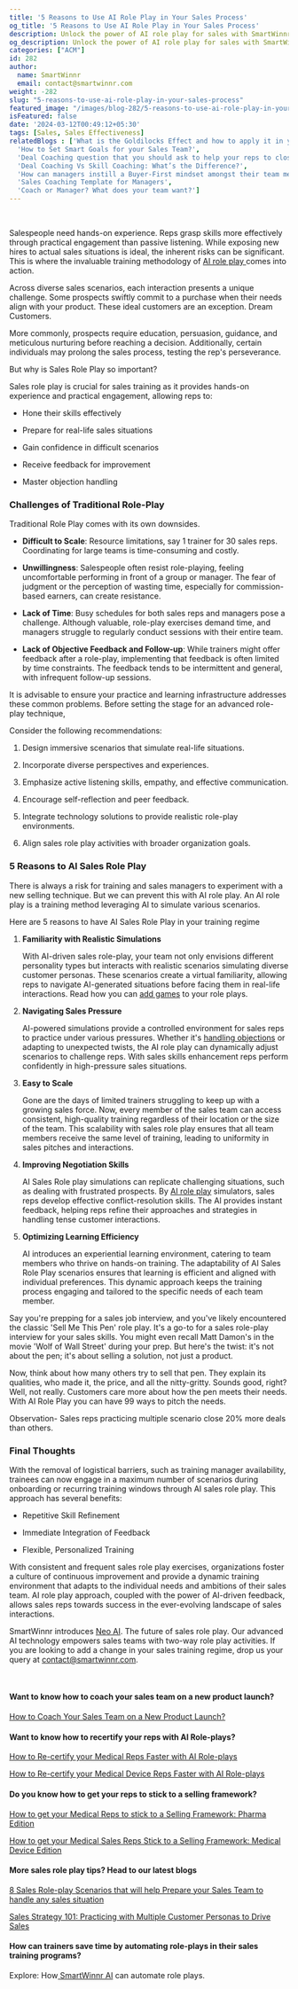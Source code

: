```yaml
---
title: '5 Reasons to Use AI Role Play in Your Sales Process'
og_title: '5 Reasons to Use AI Role Play in Your Sales Process'
description: Unlock the power of AI role play for sales with SmartWinnr. Elevate skills and performance through innovative sales role play simulations, helping your team thrive in today’s ever-changing business environment.
og_description: Unlock the power of AI role play for sales with SmartWinnr. Elevate skills and performance through innovative sales role play simulations, helping your team thrive in today’s ever-changing business environment.
categories: ["ACM"]
id: 282
author:
  name: SmartWinnr
  email: contact@smartwinnr.com
weight: -282
slug: "5-reasons-to-use-ai-role-play-in-your-sales-process"
featured_image: "/images/blog-282/5-reasons-to-use-ai-role-play-in-your-sales-process.png"
isFeatured: false
date: '2024-03-12T00:49:12+05:30'
tags: [Sales, Sales Effectiveness]
relatedBlogs : ['What is the Goldilocks Effect and how to apply it in your business?',
  'How to Set Smart Goals for your Sales Team?',
  'Deal Coaching question that you should ask to help your reps to close more deals',
  'Deal Coaching Vs Skill Coaching: What’s the Difference?',
  'How can managers instill a Buyer-First mindset amongst their team members?',
  'Sales Coaching Template for Managers',
  'Coach or Manager? What does your team want?']
---
```


<br>

Salespeople need hands-on experience. Reps grasp skills more effectively through practical engagement than passive listening. While exposing new hires to actual sales situations is ideal, the inherent risks can be significant. This is where the invaluable training methodology of [AI role play ](https://www.smartwinnr.com/product/two-way-ai-role-plays/) comes into action. 

Across diverse sales scenarios, each interaction presents a unique challenge. Some prospects swiftly commit to a purchase when their needs align with your product. These ideal customers are an exception. Dream Customers.

More commonly, prospects require education, persuasion, guidance, and meticulous nurturing before reaching a decision. Additionally, certain individuals may prolong the sales process, testing the rep's perseverance. 

But why is Sales Role Play so important? 

Sales role play is crucial for sales training as it provides hands-on experience and practical engagement, allowing reps to: 

* <p>Hone their skills effectively</p>
* <p>Prepare for real-life sales situations</p>
* <p>Gain confidence in difficult scenarios</p>
* <p>Receive feedback for improvement</p>
* <p>Master objection handling</p>

<h3 class="ml-bold-text ml-margin-top-bottom20">Challenges of Traditional Role-Play</h3>

Traditional Role Play comes with its own downsides.

*  <p><b>Difficult to Scale</b>: Resource limitations, say 1 trainer for 30 sales reps. Coordinating for large teams is time-consuming and costly.</p>
*  <p><b>Unwillingness</b>: Salespeople often resist role-playing, feeling uncomfortable performing in front of a group or manager. The fear of judgment or the perception of wasting time, especially for commission-based earners, can create resistance.</p>
*  <p><b>Lack of Time</b>: Busy schedules for both sales reps and managers pose a challenge. Although valuable, role-play exercises demand time, and managers struggle to regularly conduct sessions with their entire team.</p>
*  <p><b>Lack of Objective Feedback and Follow-up</b>: While trainers might offer feedback after a role-play, implementing that feedback is often limited by time constraints. The feedback tends to be intermittent and general, with infrequent follow-up sessions.</p>


It is advisable to ensure your practice and learning infrastructure addresses these common problems. Before setting the stage for an advanced role-play technique,  

<div class="ml_boxed">
Consider the following recommendations:

<ol class="ml_padding_left_40">
  <li><p>Design immersive scenarios that simulate real-life situations.</p></li>
  <li><p>Incorporate diverse perspectives and experiences.</p></li>
  <li><p>Emphasize active listening skills, empathy, and effective communication.</p></li>
  <li><p>Encourage self-reflection and peer feedback.</p></li>
  <li><p>Integrate technology solutions to provide realistic role-play environments.</p></li>
  <li><p>Align sales role play activities with broader organization goals.</p></li>
</ol></div>

<h3 class="ml-bold-text ml-margin-top-bottom20">5 Reasons to AI Sales Role Play</h3>

There is always a risk for training and sales managers to experiment with a new selling technique. But we can prevent this with AI role play. An AI role play is a training method leveraging AI to simulate various scenarios.  

Here are 5 reasons to have AI Sales Role Play in your training regime 

<ol>
  <li><b>Familiarity with Realistic Simulations</b><p>With AI-driven sales role-play, your team not only envisions different personality types but interacts with realistic scenarios simulating diverse customer personas. These scenarios create a virtual familiarity, allowing reps to navigate AI-generated situations before facing them in real-life interactions. Read how you can <a href="https://www.smartwinnr.com/post/5-sales-role-play-games-that-prepares-your-team-to-win/" target="_blank" class="">add games</a> to your role plays.</p></li>
  <li><b>Navigating Sales Pressure</b><p>AI-powered simulations provide a controlled environment for sales reps to practice under various pressures. Whether it's <a href="https://www.smartwinnr.com/post/10-effective-techniques-to-overcome-sales-objections/" target="_blank" class="">handling objections</a> or adapting to unexpected twists, the AI role play can dynamically adjust scenarios to challenge reps. With sales skills enhancement reps perform confidently in high-pressure sales situations.</p></li>
  <li><b>Easy to Scale</b><p>Gone are the days of limited trainers struggling to keep up with a growing sales force. Now, every member of the sales team can access consistent, high-quality training regardless of their location or the size of the team. This scalability with sales role play ensures that all team members receive the same level of training, leading to uniformity in sales pitches and interactions.</p></li>
  <li><b>Improving Negotiation Skills</b><p>AI Sales Role play simulations can replicate challenging situations, such as dealing with frustrated prospects. By <a href="https://www.smartwinnr.com/post/upskill-your-sales-team-with-ai-role-play-revolution/" target="_blank" class="">AI role play</a> simulators, sales reps develop effective conflict-resolution skills. The AI provides instant feedback, helping reps refine their approaches and strategies in handling tense customer interactions.</p></li>
  <li><b>Optimizing Learning Efficiency</b>
  <p>AI introduces an experiential learning environment, catering to team members who thrive on hands-on training. The adaptability of AI Sales Role Play scenarios ensures that learning is efficient and aligned with individual preferences. This dynamic approach keeps the training process engaging and tailored to the specific needs of each team member.</p></li>
</ol>

Say you're prepping for a sales job interview, and you've likely encountered the classic 'Sell Me This Pen' role play. It's a go-to for a sales role-play interview for your sales skills. You might even recall Matt Damon's in the movie 'Wolf of Wall Street' during your prep. But here's the twist: it's not about the pen; it's about selling a solution, not just a product. 

Now, think about how many others try to sell that pen. They explain its qualities, who made it, the price, and all the nitty-gritty. Sounds good, right? Well, not really. Customers care more about how the pen meets their needs.  With AI Role Play you can have 99 ways to pitch the needs. 

<div class="ml_pro_tip ml-margin-bottom20">
  <p>Observation- Sales reps practicing multiple scenario close 20% more deals than others.</p>
</div> 

<h3 class="ml-bold-text ml-margin-top-bottom20">Final Thoughts</h3>

With the removal of logistical barriers, such as training manager availability, trainees can now engage in a maximum number of scenarios during onboarding or recurring training windows through AI sales role play. This approach has several benefits: 

* <p>Repetitive Skill Refinement</p>
* <p>Immediate Integration of Feedback</p>
* <p>Flexible, Personalized Training</p>

With consistent and frequent sales role play exercises, organizations foster a culture of continuous improvement and provide a dynamic training environment that adapts to the individual needs and ambitions of their sales team. AI role play approach, coupled with the power of AI-driven feedback, allows sales reps towards success in the ever-evolving landscape of sales interactions.  

SmartWinnr introduces [Neo AI](https://www.smartwinnr.com/product/two-way-ai-role-plays/). The future of sales role play. Our advanced AI technology empowers sales teams with two-way role play activities. If you are looking to add a change in your sales training regime, drop us your query at  <a href="mailto:contact@smartwinnr.com"><span>contact@smartwinnr.com</span></a>.

<br>

#### **Want to know how to coach your sales team on a new product launch?**

<a href="https://www.smartwinnr.com/post/how-to-coach-your-sales-team-on-a-new-product-launch/" target="_blank" class="">How to Coach Your Sales Team on a New Product Launch?</a>

#### **Want to know how to recertify your reps with AI Role-plays?**

<a href="https://www.smartwinnr.com/post/how-to-re-certify-your-medical-reps-faster-with-ai-role-plays/" target="_blank" class="">How to Re-certify your Medical Reps Faster with AI Role-plays </a>

<a href="https://www.smartwinnr.com/post/how-to-re-certify-your-medical-device-reps-faster-with-ai-role-plays/" target="_blank" class="">How to Re-certify your Medical Device Reps Faster with AI Role-plays </a>

#### **Do you know how to get your reps to stick to a selling framework?**

<a href="https://www.smartwinnr.com/post/how-to-get-your-medical-reps-to-stick-to-a-selling-framework-pharma-edition/" target="_blank" class="">How to get your Medical Reps to stick to a Selling Framework: Pharma Edition </a>

<a href="https://www.smartwinnr.com/post/how-to-get-your-medical-sales-reps-stick-to-a-selling-framework-medical-device-edition/" target="_blank" class="">How to get your Medical Sales Reps Stick to a Selling Framework: Medical Device Edition </a>

#### **More sales role play tips? Head to our latest blogs**

<a href="https://www.smartwinnr.com/post/8-sales-role-play-scenarios-that-will-help-prepare-your-sales-team-to-handle-any-sales-situation/" target="_blank" class="">8 Sales Role-play Scenarios that will help Prepare your Sales Team to handle any sales situation </a>

<a href="https://www.smartwinnr.com/post/sales-strategy-101-practicing-with-multiple-customer-personas-to-drive-sales/" target="_blank" class="">Sales Strategy 101: Practicing with Multiple Customer Personas to Drive Sales </a>

#### **How can trainers save time by automating role-plays in their sales training programs?**

Explore: How<a href="https://www.smartwinnr.com/product/two-way-ai-role-plays/" target="_blank" class=""> SmartWinnr AI</a> can automate role plays.